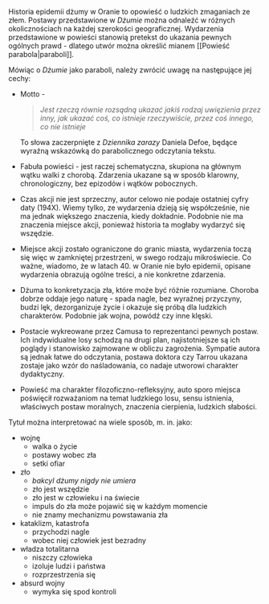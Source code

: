 Historia epidemii dżumy w Oranie to opowieść o ludzkich zmaganiach ze złem. Postawy przedstawione w *Dżumie* można odnaleźć w różnych okolicznościach na każdej szerokości geograficznej. Wydarzenia przedstawione w powieści stanowią pretekst do ukazania pewnych ogólnych prawd - dlatego utwór można określić mianem [[Powieść parabola|paraboli]].

Mówiąc o *Dżumie* jako paraboli, należy zwrócić uwagę na następujące jej cechy:
- Motto - 
  >*Jest rzeczą równie rozsądną ukazać jakiś rodzaj uwięzienia przez inny, jak ukazać coś, co istnieje rzeczywiście, przez coś innego, co nie istnieje*
  
  To słowa zaczerpnięte z *Dziennika zarazy* Daniela Defoe, będące wyraźną wskazówką do parabolicznego odczytania tekstu.
- Fabuła powieści - jest raczej schematyczna, skupiona na głównym wątku walki z chorobą. Zdarzenia ukazane są w sposób klarowny, chronologiczny, bez epizodów i wątków pobocznych.
- Czas akcji nie jest sprzeczny, autor celowo nie podaje ostatniej cyfry daty (194X). Wiemy tylko, ze wydarzenia dzieją się współcześnie, nie ma jednak większego znaczenia, kiedy dokładnie. Podobnie nie ma znaczenia miejsce akcji, ponieważ historia ta mogłaby wydarzyć się wszędzie.
- Miejsce akcji zostało ograniczone do granic miasta, wydarzenia toczą się więc w zamkniętej przestrzeni, w swego rodzaju mikroświecie. Co ważne, wiadomo, że w latach 40. w Oranie nie było epidemii, opisane wydarzenia obrazują ogólne treści, a nie konkretne zdarzenia.
- Dżuma to konkretyzacja zła, które może być różnie rozumiane. Choroba dobrze oddaje jego naturę - spada nagle, bez wyraźnej przyczyny, budzi lęk, dezorganizuje życie i okazuje się próbą dla ludzkich charakterów. Podobnie jak wojna, powódź czy inne klęski.
- Postacie wykreowane przez Camusa to reprezentanci pewnych postaw. Ich indywidualne losy schodzą na drugi plan, najistotniejsze są ich poglądy i stanowisko zajmowane w obliczu zagrożenia. Sympatie autora są jednak łatwe do odczytania, postawa doktora czy Tarrou ukazana zostaje jako wzór do naśladowania, co nadaje utworowi charakter dydaktyczny.
- Powieść ma charakter filozoficzno-refleksyjny, auto sporo miejsca poświęcił rozważaniom na temat ludzkiego losu, sensu istnienia, właściwych postaw moralnych, znaczenia cierpienia, ludzkich słabości.

Tytuł można interpretować na wiele sposób, m. in. jako:
- wojnę
	- walka o życie
	- postawy wobec zła
	- setki ofiar
- zło
	- *bakcyl dżumy nigdy nie umiera*
	- zło jest wszędzie
	- zło jest w człowieku i na świecie
	- impuls do zła może pojawić się w każdym momencie
	- nie znamy mechanizmu powstawania zła
- kataklizm, katastrofa
	- przychodzi nagle
	- wobec niej człowiek jest bezradny
- władza totalitarna
	- niszczy człowieka
	- izoluje ludzi i państwa
	- rozprzestrzenia się
- absurd wojny
	- wymyka się spod kontroli